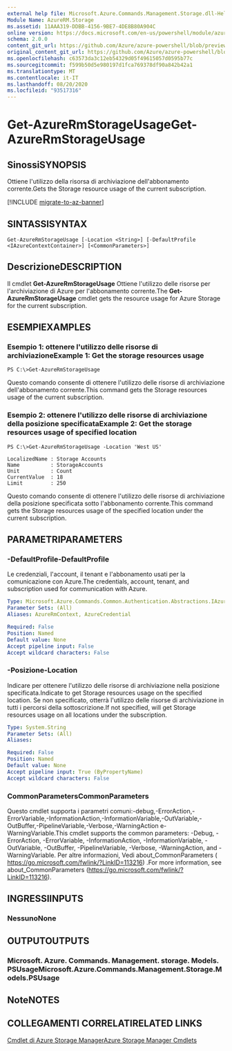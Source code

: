 ```yaml
---
external help file: Microsoft.Azure.Commands.Management.Storage.dll-Help.xml
Module Name: AzureRM.Storage
ms.assetid: 11AAA319-DDBB-4156-9BE7-4DE8B80A904C
online version: https://docs.microsoft.com/en-us/powershell/module/azurerm.storage/get-azurermstorageusage
schema: 2.0.0
content_git_url: https://github.com/Azure/azure-powershell/blob/preview/src/ResourceManager/Storage/Commands.Management.Storage/help/Get-AzureRmStorageUsage.md
original_content_git_url: https://github.com/Azure/azure-powershell/blob/preview/src/ResourceManager/Storage/Commands.Management.Storage/help/Get-AzureRmStorageUsage.md
ms.openlocfilehash: c63573da3c12eb54329d05f49615057d0595b77c
ms.sourcegitcommit: f599b50d5e980197d1fca769378df90a842b42a1
ms.translationtype: MT
ms.contentlocale: it-IT
ms.lasthandoff: 08/20/2020
ms.locfileid: "93517316"
---
```

# <span data-ttu-id="e3a0d-101">Get-AzureRmStorageUsage</span><span class="sxs-lookup"><span data-stu-id="e3a0d-101">Get-AzureRmStorageUsage</span></span>

## <span data-ttu-id="e3a0d-102">Sinossi</span><span class="sxs-lookup"><span data-stu-id="e3a0d-102">SYNOPSIS</span></span>
<span data-ttu-id="e3a0d-103">Ottiene l'utilizzo della risorsa di archiviazione dell'abbonamento corrente.</span><span class="sxs-lookup"><span data-stu-id="e3a0d-103">Gets the Storage resource usage of the current subscription.</span></span>

[!INCLUDE [migrate-to-az-banner](../../includes/migrate-to-az-banner.md)]

## <span data-ttu-id="e3a0d-104">SINTASSI</span><span class="sxs-lookup"><span data-stu-id="e3a0d-104">SYNTAX</span></span>

```
Get-AzureRmStorageUsage [-Location <String>] [-DefaultProfile <IAzureContextContainer>] [<CommonParameters>]
```

## <span data-ttu-id="e3a0d-105">Descrizione</span><span class="sxs-lookup"><span data-stu-id="e3a0d-105">DESCRIPTION</span></span>
<span data-ttu-id="e3a0d-106">Il cmdlet **Get-AzureRmStorageUsage** Ottiene l'utilizzo delle risorse per l'archiviazione di Azure per l'abbonamento corrente.</span><span class="sxs-lookup"><span data-stu-id="e3a0d-106">The **Get-AzureRmStorageUsage** cmdlet gets the resource usage for Azure Storage for the current subscription.</span></span>

## <span data-ttu-id="e3a0d-107">ESEMPI</span><span class="sxs-lookup"><span data-stu-id="e3a0d-107">EXAMPLES</span></span>

### <span data-ttu-id="e3a0d-108">Esempio 1: ottenere l'utilizzo delle risorse di archiviazione</span><span class="sxs-lookup"><span data-stu-id="e3a0d-108">Example 1: Get the storage resources usage</span></span>
```
PS C:\>Get-AzureRmStorageUsage
```

<span data-ttu-id="e3a0d-109">Questo comando consente di ottenere l'utilizzo delle risorse di archiviazione dell'abbonamento corrente.</span><span class="sxs-lookup"><span data-stu-id="e3a0d-109">This command gets the Storage resources usage of the current subscription.</span></span>
 

### <span data-ttu-id="e3a0d-110">Esempio 2: ottenere l'utilizzo delle risorse di archiviazione della posizione specificata</span><span class="sxs-lookup"><span data-stu-id="e3a0d-110">Example 2: Get the storage resources usage of specified location</span></span>
```
PS C:\>Get-AzureRmStorageUsage -Location 'West US'

LocalizedName : Storage Accounts
Name          : StorageAccounts
Unit          : Count
CurrentValue  : 18
Limit         : 250
```

<span data-ttu-id="e3a0d-111">Questo comando consente di ottenere l'utilizzo delle risorse di archiviazione della posizione specificata sotto l'abbonamento corrente.</span><span class="sxs-lookup"><span data-stu-id="e3a0d-111">This command gets the Storage resources usage of the specified location under the current subscription.</span></span>

## <span data-ttu-id="e3a0d-112">PARAMETRI</span><span class="sxs-lookup"><span data-stu-id="e3a0d-112">PARAMETERS</span></span>

### <span data-ttu-id="e3a0d-113">-DefaultProfile</span><span class="sxs-lookup"><span data-stu-id="e3a0d-113">-DefaultProfile</span></span>
<span data-ttu-id="e3a0d-114">Le credenziali, l'account, il tenant e l'abbonamento usati per la comunicazione con Azure.</span><span class="sxs-lookup"><span data-stu-id="e3a0d-114">The credentials, account, tenant, and subscription used for communication with Azure.</span></span>

```yaml
Type: Microsoft.Azure.Commands.Common.Authentication.Abstractions.IAzureContextContainer
Parameter Sets: (All)
Aliases: AzureRmContext, AzureCredential

Required: False
Position: Named
Default value: None
Accept pipeline input: False
Accept wildcard characters: False
```

### <span data-ttu-id="e3a0d-115">-Posizione</span><span class="sxs-lookup"><span data-stu-id="e3a0d-115">-Location</span></span>
<span data-ttu-id="e3a0d-116">Indicare per ottenere l'utilizzo delle risorse di archiviazione nella posizione specificata.</span><span class="sxs-lookup"><span data-stu-id="e3a0d-116">Indicate to get Storage resources usage on the specified location.</span></span>
<span data-ttu-id="e3a0d-117">Se non specificato, otterrà l'utilizzo delle risorse di archiviazione in tutti i percorsi della sottoscrizione.</span><span class="sxs-lookup"><span data-stu-id="e3a0d-117">If not specified, will get Storage resources usage on all locations under the subscription.</span></span>

```yaml
Type: System.String
Parameter Sets: (All)
Aliases:

Required: False
Position: Named
Default value: None
Accept pipeline input: True (ByPropertyName)
Accept wildcard characters: False
```

### <span data-ttu-id="e3a0d-118">CommonParameters</span><span class="sxs-lookup"><span data-stu-id="e3a0d-118">CommonParameters</span></span>
<span data-ttu-id="e3a0d-119">Questo cmdlet supporta i parametri comuni:-debug,-ErrorAction,-ErrorVariable,-InformationAction,-InformationVariable,-OutVariable,-OutBuffer,-PipelineVariable,-Verbose,-WarningAction e-WarningVariable.</span><span class="sxs-lookup"><span data-stu-id="e3a0d-119">This cmdlet supports the common parameters: -Debug, -ErrorAction, -ErrorVariable, -InformationAction, -InformationVariable, -OutVariable, -OutBuffer, -PipelineVariable, -Verbose, -WarningAction, and -WarningVariable.</span></span> <span data-ttu-id="e3a0d-120">Per altre informazioni, Vedi about_CommonParameters ( https://go.microsoft.com/fwlink/?LinkID=113216) .</span><span class="sxs-lookup"><span data-stu-id="e3a0d-120">For more information, see about_CommonParameters (https://go.microsoft.com/fwlink/?LinkID=113216).</span></span>

## <span data-ttu-id="e3a0d-121">INGRESSI</span><span class="sxs-lookup"><span data-stu-id="e3a0d-121">INPUTS</span></span>

### <span data-ttu-id="e3a0d-122">Nessuno</span><span class="sxs-lookup"><span data-stu-id="e3a0d-122">None</span></span>

## <span data-ttu-id="e3a0d-123">OUTPUT</span><span class="sxs-lookup"><span data-stu-id="e3a0d-123">OUTPUTS</span></span>

### <span data-ttu-id="e3a0d-124">Microsoft. Azure. Commands. Management. storage. Models. PSUsage</span><span class="sxs-lookup"><span data-stu-id="e3a0d-124">Microsoft.Azure.Commands.Management.Storage.Models.PSUsage</span></span>

## <span data-ttu-id="e3a0d-125">Note</span><span class="sxs-lookup"><span data-stu-id="e3a0d-125">NOTES</span></span>

## <span data-ttu-id="e3a0d-126">COLLEGAMENTI CORRELATI</span><span class="sxs-lookup"><span data-stu-id="e3a0d-126">RELATED LINKS</span></span>

[<span data-ttu-id="e3a0d-127">Cmdlet di Azure Storage Manager</span><span class="sxs-lookup"><span data-stu-id="e3a0d-127">Azure Storage Manager Cmdlets</span></span>](./AzureRM.Storage.md)


